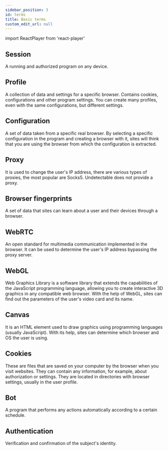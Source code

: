 ```yaml
---
sidebar_position: 3
id: terms
title: Basic terms
custom_edit_url: null
---
```

import ReactPlayer from 'react-player'

## Session
A running and authorized program on any device.

## Profile
A collection of data and settings for a specific browser. Contains cookies, configurations and other program settings. You can create many profiles, even with the same configurations, but different settings.

## Configuration
A set of data taken from a specific real browser. By selecting a specific configuration in the program and creating a browser with it, sites will think that you are using the browser from which the configuration is extracted.

## Proxy
It is used to change the user's IP address, there are various types of proxies, the most popular are Socks5. Undetectable does not provide a proxy.

## Browser fingerprints
A set of data that sites can learn about a user and their devices through a browser.

## WebRTC
An open standard for multimedia communication implemented in the browser. It can be used to determine the user's IP address bypassing the proxy server.

## WebGL
Web Graphics Library is a software library that extends the capabilities of the JavaScript programming language, allowing you to create interactive 3D graphics in any compatible web browser. With the help of WebGL, sites can find out the parameters of the user's video card and its name.

## Canvas
It is an HTML element used to draw graphics using programming languages (usually JavaScript). With its help, sites can determine which browser and OS the user is using.

## Cookies
These are files that are saved on your computer by the browser when you visit websites. They can contain any information, for example, about authorization or settings. They are located in directories with browser settings, usually in the user profile.

## Bot
A program that performs any actions automatically according to a certain schedule.

## Authentication
Verification and confirmation of the subject's identity.
